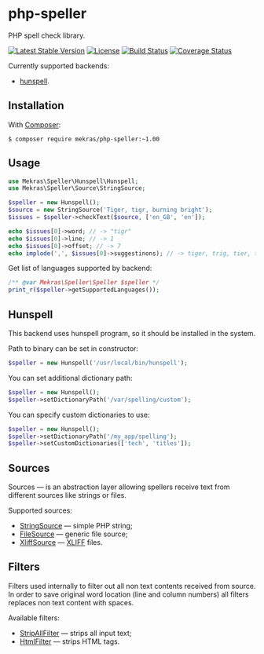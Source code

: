 # php-speller

PHP spell check library.

[![Latest Stable Version](https://poser.pugx.org/mekras/php-speller/v/stable.png)](https://packagist.org/packages/mekras/php-speller)
[![License](https://poser.pugx.org/mekras/php-speller/license.png)](https://packagist.org/packages/mekras/php-speller)
[![Build Status](https://travis-ci.org/mekras/php-speller.svg?branch=master)](https://travis-ci.org/mekras/php-speller)
[![Coverage Status](https://coveralls.io/repos/mekras/php-speller/badge.png?branch=master)](https://coveralls.io/r/mekras/php-speller?branch=master)

Currently supported backends:

* [hunspell](http://hunspell.sourceforge.net/).

## Installation

With [Composer](http://getcomposer.org/):

    $ composer require mekras/php-speller:~1.00

## Usage

```php
use Mekras\Speller\Hunspell\Hunspell;
use Mekras\Speller\Source\StringSource;

$speller = new Hunspell();
$source = new StringSource('Tiger, tigr, burning bright');
$issues = $speller->checkText($source, ['en_GB', 'en']);

echo $issues[0]->word; // -> "tigr"
echo $issues[0]->line; // -> 1
echo $issues[0]->offset; // -> 7
echo implode(',', $issues[0]->suggestinons); // -> tiger, trig, tier, tigris, tigress
```

Get list of languages supported by backend:

```php
/** @var Mekras\Speller\Speller $speller */
print_r($speller->getSupportedLanguages());
```

## Hunspell

This backend uses hunspell program, so it should be installed in the system.

Path to binary can be set in constructor:

```php
$speller = new Hunspell('/usr/local/bin/hunspell');
```

You can set additional dictionary path:

```php
$speller = new Hunspell();
$speller->setDictionaryPath('/var/spelling/custom');
```

You can specify custom dictionaries to use:

```php
$speller = new Hunspell();
$speller->setDictionaryPath('/my_app/spelling');
$speller->setCustomDictionaries(['tech', 'titles']);
```

## Sources

Sources — is an abstraction layer allowing spellers receive text from different sources like strings
or files.

Supported sources:

* [StringSource](src/Source/StringSource.php) — simple PHP string;
* [FileSource](src/Source/FileSource.php) — generic file source;
* [XliffSource](src/Source/XliffSource.php) —
  [XLIFF](http://docs.oasis-open.org/xliff/xliff-core/v2.0/xliff-core-v2.0.html) files.

## Filters

Filters used internally to filter out all non text contents received from source. In order to save
original word location (line and column numbers) all filters replaces non text content with spaces.

Available filters:

* [StripAllFilter](src/Source/Filter/StripAllFilter.php) — strips all input text;
* [HtmlFilter](src/Source/Filter/HtmlFilter.php) — strips HTML tags.